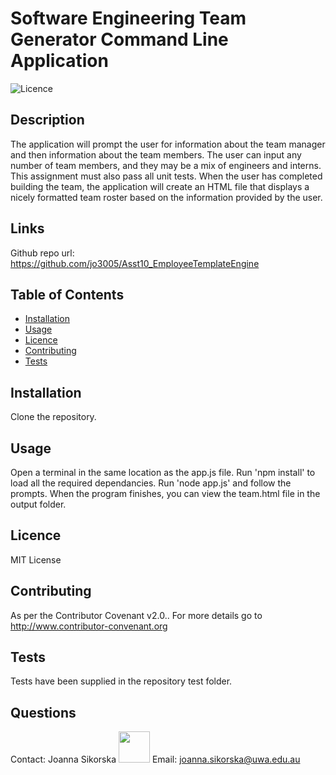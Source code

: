 
# Software Engineering Team Generator Command Line Application 
 

  ![Licence](https://img.shields.io/static/v1?label=Licence&message=MIT%20License&color=blue)

## Description  
The application will prompt the user for information about the team manager and then information about the team members. The user can input any number of team members, and they may be a mix of engineers and interns. This assignment must also pass all unit tests. When the user has completed building the team, the application will create an HTML file that displays a nicely formatted team roster based on the information provided by the user. 

## Links  
Github repo url: https://github.com/jo3005/Asst10_EmployeeTemplateEngine
 
## Table of Contents  

 * [Installation](#installation)
 * [Usage](#usage)
 * [Licence](#licence)
 * [Contributing](#contributing)
 * [Tests](#tests) 

## Installation <a name="installation"></a>
Clone the repository. 

## Usage <a name="usage"></a>
Open a terminal in the same location as the app.js file.  Run 'npm install' to load all the required dependancies.  Run 'node app.js' and follow the prompts.  When the program finishes, you can view the team.html file in the output folder. 

## Licence <a name="licence"></a>
MIT License 

## Contributing <a name="contributing"></a> 
 As per the Contributor Covenant v2.0.. For more details go to http://www.contributor-convenant.org 

## Tests <a name="tests"></a>
Tests have been supplied in the repository test folder.   

## Questions <a name="questions"></a> 
Contact: Joanna Sikorska <img src="https://avatars0.githubusercontent.com/u/19179916?v=4" width="50" height="50"></img> 
 Email: joanna.sikorska@uwa.edu.au 

